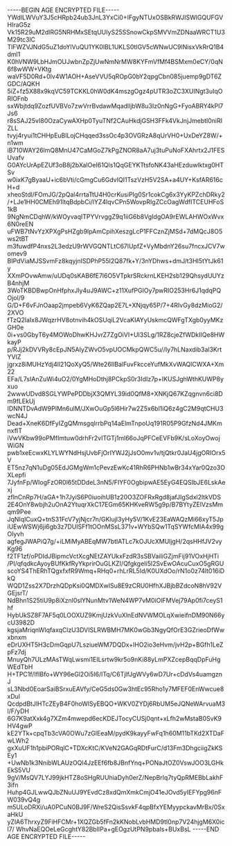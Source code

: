 -----BEGIN AGE ENCRYPTED FILE-----
YWdlLWVuY3J5cHRpb24ub3JnL3YxCi0+IFgyNTUxOSBkRWJISWlGQUFGVHIraG5z
Vk15R29uM2dlRG5NRHMxSEtqUUIyS25SSnowCkpSMVVmZDNaaWRCT1U3M29tc3lC
TlFWZVJNdG5uZ1doYlVuQU1YK0lBL1UKLS0tIGV5cWNwUC9lNisxVkRrQ1B4dml1
K0hVNW9LbHJmOUJwbnZpZjUwNmNrMW8KYFmVfMf4BSMxm0eCY/0qN6f8wWW+VKtg
waVF5D0Rd+0Iv4W1AOH+AseVVU5qROpG0bY2qpgCbn085juemp9gDT6ZGDC/AQKH
5iZ+fz5X88x9kqVC59TCKKL0hW0dK4mszgOgz4pUTR3oZC3XUINgt3uIqORlOFnb
sxWbjtdq9ZozfUVBVo7zwVrrBvdawMqadlljbW8u3Iz0nNgG+FyoABRY4kPl7Js6
r8sSAJ25vI80OzaCywAXHp0TyuTNf2CAuHkdjGSH3FFk4VkJnjJmebtl0niRIZLL
tvyj4ryui1tCHHpEuBlLojCHqqed3ssOc4p3OVGRzA8qUrVH0+UxDeYZ8W/+n1wm
iB710WAY26lmQ8MnU47CaMGoZ7kPgZNOR8aA7uj3tuPuNoFXAhrtx2J1FESUvafv
G0AYcUrApEZUf3oB8j2bXaIOeI61Qls1QqGEYKTtsfoNK43aHEzduwlktxg0HTSv
w0ixK7gByaaU+ic6bVti/cGmgCu6GdvIQI1TszVzH5V2SA+a4UY+KsfAR616cH+d
xheoStdl/FOmJG/2pQal4rrtaTtU4H0crKusiPIg0Sr1cokCg6x3YyKPZchDRky2
/+LJe1HH0CMEh91ltqBdpbCi/lYZ4lqvCPn5WovpRIgZCcOagWdfITCEUHFoS1kB
9NgNmCDqhW/kWOyvaqITPYVrvggZ9q1iiG6b8VgIdgOA9rEWLAHWOxWvx6N0reEN
uFWB7tNvYzXPXgPsHZgb9lpAmCpihXeszgLcP1FFCznZjMSd+7dMQcJ8O5ws2tBT
m3fuwdfP4nxs2L3edzU9rWVGQNTLtC67lUpfZ+VyMbdnY26su7fncxJCV7womev9
BIPdViaMJSSvmFz8kqyjnISDPhP55I2Q87fk+Y/3nYDhws+dmJ/t3HI5tYtJk61y
XXmPOvwAmw/uUDq0sKAB6fE7l6O5VTpkrSRckrnLKEH2sb129QhsydUUYzB4nhjM
3WoTKBDBwpOnHfphxJly4uJ9AWC+z11XufPGIOy7pwRIO253Hr6J1qdqPQOjol/9
G/D+F6vFJnOaap2jmpeb6VyK6ZQap2E7L+XNjqy65P/7+4RIvGy8dzMioG2/2XVO
fTzQ2laIx8JWqzrHV8otnvih4kOSUqiL2VcaKIAYyUskmcQWFgTXgb0yyMKzGH0e
0i+vs0GbyT6y4MOWoDhwKHJvrZ7ZgOiVI+UI3SLg/1RZ8cjeZfWDkIIQe8HWkayP
p/RJj2kDVVRy8cEpJN5AIyZWvO5vpUOCMkpQWC5u//Iy7hLNaxdib3al3KrtYVIZ
jgrxz8iMUHzYdj4ll21QoXyQ5/Wte26IlBalFuvFkcceYufMkXvWAQlCWXA+Xm22
EFa/L7sIAnZuWi4uO2/0YgMHoDthj8PCkpS0r3IdIz7p+IKUSJghWthKUWP8yxuo
2wwwUDvd8SGLYWPePDDbjX3QMYL39id0QfM8+XNKjQ67KZqgnvn6ci8Dm9fLEkUj
IDNNTDvAdW9PIMn6ulM/JXwOuGp5l6Hir7w2Z5x6bl1iQ6z4gC2M9qtCHU3wcN4J
Dead+XneK6DfFyIZgQMmsgqlrrbPq14aElmTnpoUq191R05P9GfzNd4JMKmnxfIT
iVwVKbw99oPMfImtuw0drhFr2vITGTj1ml66oJqPFCeEVFb9K/sLoXoyOwojWiGN
pwb1xeEcwxKLYLWYNdHsjUvbFjOrIYWJ2jJsO0mv1v/tjQtkr0JaU4jgORIOrx5V
ET5nz7qN1uDg05EdJGMgWm1cPevzEwKc41RhR6PHNb1wBr34xYar0Qzo3OXLepfi
7JyfnFp/WIogFzOR0l65tDDdeL3nN5/FIYF0OgbipwAE5EyG4EQSIbJE6LskAexj
zflnCnRp7H/aGA+1h7JyiS6P0iuoihUB1z20O3ZOFRxRgd8jafJIgSdxl2ltkVDS
2E4OnY8wbjh2uOnA2YtuqrXkC17EGm65KHKveRW5g9p/B7BYtyZElVzsMmqm9Pee
JqNIqlCuxQ+tnS31FcV7yjNjcr7n/GKlujI3yHy5V/1KvE23EaWAQzMi66xyT5Jp
iUEwWSWj6ji6gb3z7DUlSFf1tOOnMSsL371v+WYbSQw1TqSYWfcMIA4x99gOlyvh
agfegJWAPiQ7g/+iLMiMyABEqMW7btlATLc7kOJUcXMUljgH/2qsHHfJV2vyKg96
f2TF1zf/oPDIdJBipmcVctXcgNEtZAYUkxFzdR3sSBVailiGZjmFij91VOxHjHTi
/PI/qfqdkcAyoyBUfKkfRyYkprirOuGLKZI/QfgkgeIi5l2SvEwOAcuCuxO5gRGU
scoYS4ThERhTQgxfxfR9Wmq+RHq0+rhLrRL5Id/K0UXdOo/rN1o0z74lt016iDkQ
WQD1Zss2X7DrzhQDpKsi0QMDXwISu8E9zCRU0HfhXJBjbBZdcoN8hV92VGEjsrT/
NdBhn1S25tiU9p8iXznl0slYNunMtv1WeN4WP7vM0iOlFMVej79Ap0fi7ceyS1hf
HybUkSZ8F7AF5q0LOOXUZ9KmjUzkVuXlnEdNVWMOLqXwieifnDM90N66ycU3982D
kgsjaMriqnWIqfaxqClzU3DVISLRWBMH7MK0wGb3NgyQfOrE3GZrieoDfWwxbnxm
eDrUXHT5H3cDmGqpU7LsziueWM7DQDx+lHO2io3eHvm/jvH2p+BGfh1LeZpFz7dj
MnuyQh7ULzMAsTWqLwsmi1EILsrtw9kr5o9nKi88yLmPXZcepBqqDpFuHgWEdTbH
H+TPC1f/IfIBfo+WY96eGl2Oi5I6/lTq/C6TjlfJgWVy6wD7Ur+cDdVs4uamgznJ
sL3Nbd0EoarSaiBSrxuEAVfy/CeG5ds0Gw3htEc95Rho1y7MFEF0EnWwcue8xDul
QcdpdBtJlHTcZEyB4F0hoWlSyEBQO+WKV0ZYDj6RbUM5eJQNeWArvuaM3l/F/yDH
6G7K9atXxk4g7XZm4mwepd6ecKDEJTocyCUSj0qnt+xLfh2wMstaB0SvK9HV4gwP
kE2YTk+cpqTb3cVA0OWu7zGlEeaM/pydK9kayyFwFq1h60M11bTKd2XTDaFwLWh2
gxXuUF1h1pbiPORqlC+TDXcKtC/KVeN2GAGqRDtFurC/d13Fm3DhgciigZkKSEy1
+UwNb1k3NnibWLAUzOQl4JzEEf6fb8JBnfYnq+PONaJtOZ0VswJOO3LGHkEkS5VU
9gV/MsQV7LYJ99jkHTZ8oSHgRUUhiaDyh0erZ/NepBrIq7tyQpRMEBbLakhF3ifn
Huhp4GJLwwQJbZNuUJ9YEvdCz8xdQmXmkCmjO41eJOvd5yIEFYpg96nFW039vQ4g
m5ULoDRXi/uA0PCuN0BJ9F/WreS2QisSsvkF4qpBfxYEMyypckavMrBx/0SxaHkU
yZlA6ThrxyZ9FiHFCMr+1XQZGb5fFn2kKNobLvbHMD9tI0np7V24hjgM6X0icl7/
WhvNaEQOeLeGcghtY82BblIPa+gEOgzUtPN9pbals+BUxBsL
-----END AGE ENCRYPTED FILE-----
